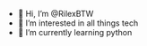 - 👋 Hi, I’m @RilexBTW
- 👀 I’m interested in all things tech
- 🐍 I’m currently learning python
<!---
RilexBTW/RilexBTW is a ✨ special ✨ repository because its `README.md` (this file) appears on your GitHub profile.
You can click the Preview link to take a look at your changes.
--->
